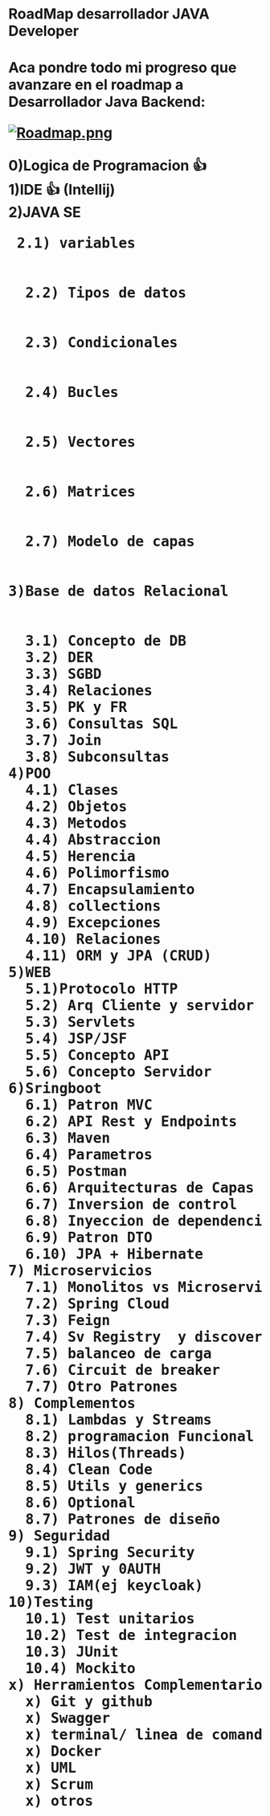 <h1>RoadMap desarrollador JAVA Developer<h1>
Aca pondre todo mi progreso que avanzare en el roadmap a Desarrollador Java Backend:

  
[![Roadmap.png](https://i.postimg.cc/yd9xKdSR/Roadmap.png)](https://postimg.cc/qhJ4XpwB)

0)Logica de Programacion 👍
<br>
1)IDE 👍 (Intellij)
<br>
2)JAVA SE
<br>
 <pre> 2.1) variables
  <br>
  2.2) Tipos de datos
  <br>
  2.3) Condicionales
  <br>
  2.4) Bucles
  <br>
  2.5) Vectores
  <br>
  2.6) Matrices
  <br>
  2.7) Modelo de capas
  <br>
3)Base de datos Relacional
<br>
  3.1) Concepto de DB
  3.2) DER
  3.3) SGBD
  3.4) Relaciones
  3.5) PK y FR
  3.6) Consultas SQL
  3.7) Join
  3.8) Subconsultas
4)POO
  4.1) Clases
  4.2) Objetos
  4.3) Metodos
  4.4) Abstraccion
  4.5) Herencia 
  4.6) Polimorfismo
  4.7) Encapsulamiento
  4.8) collections
  4.9) Excepciones
  4.10) Relaciones
  4.11) ORM y JPA (CRUD)
5)WEB
  5.1)Protocolo HTTP
  5.2) Arq Cliente y servidor
  5.3) Servlets
  5.4) JSP/JSF
  5.5) Concepto API
  5.6) Concepto Servidor
6)Sringboot
  6.1) Patron MVC
  6.2) API Rest y Endpoints
  6.3) Maven
  6.4) Parametros
  6.5) Postman
  6.6) Arquitecturas de Capas
  6.7) Inversion de control
  6.8) Inyeccion de dependencias
  6.9) Patron DTO
  6.10) JPA + Hibernate
7) Microservicios
  7.1) Monolitos vs Microservicios
  7.2) Spring Cloud
  7.3) Feign
  7.4) Sv Registry  y discovery
  7.5) balanceo de carga
  7.6) Circuit de breaker
  7.7) Otro Patrones
8) Complementos
  8.1) Lambdas y Streams
  8.2) programacion Funcional
  8.3) Hilos(Threads)
  8.4) Clean Code
  8.5) Utils y generics
  8.6) Optional
  8.7) Patrones de diseño
9) Seguridad
  9.1) Spring Security
  9.2) JWT y 0AUTH
  9.3) IAM(ej keycloak)
10)Testing
  10.1) Test unitarios
  10.2) Test de integracion
  10.3) JUnit
  10.4) Mockito
x) Herramientos Complementarios
  x) Git y github
  x) Swagger
  x) terminal/ linea de comandos
  x) Docker
  x) UML
  x) Scrum
  x) otros
  
  
